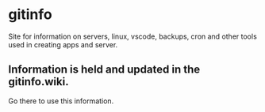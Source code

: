 # gitinfo
Site for information on servers, linux, vscode, backups, cron and other tools used in creating apps and server.

## Information is held and updated in the gitinfo.wiki. 
Go there to use this information.